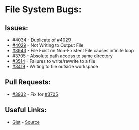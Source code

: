 [gist]:https://gist.github.com/anonhostpi/97d4bb3e9535c92b8173fae704b76264#file-_topics-0017-bugs-files-md
[source]:https://github.com/anonhostpi/AUTOGPT.TRACKERS/blob/main/TOPICS/0017.BUGS/FILES.md
# File System Bugs:
## Issues:
- [#4034][4034] - Duplicate of [#4029][4029]
- [#4029][4029] - Not Writing to Output File
- [#3943][3943] - File Exist on Non-Existent File causes infinite loop
- [#3705][3705] - Absolute path access to same directory
- [#3514][3514] - Failures to write/rewrite to a file
- [#3419][3419] - Writing to file outside workspace

## Pull Requests:
- [#3932][3932] - Fix for [#3705][3705]

## Useful Links:
- [Gist][gist] - [Source][source]

[3419]:https://github.com/Significant-Gravitas/Auto-GPT/issues/3419
[3514]:https://github.com/Significant-Gravitas/Auto-GPT/issues/3514
[3705]:https://github.com/Significant-Gravitas/Auto-GPT/issues/3705
[3932]:https://github.com/Significant-Gravitas/Auto-GPT/pull/3932
[3943]:https://github.com/Significant-Gravitas/Auto-GPT/issues/3943
[4029]:https://github.com/Significant-Gravitas/Auto-GPT/issues/4029
[4034]:https://github.com/Significant-Gravitas/Auto-GPT/issues/4034